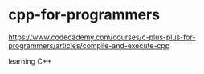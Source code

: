 # cpp-for-programmers
https://www.codecademy.com/courses/c-plus-plus-for-programmers/articles/compile-and-execute-cpp

learning C++